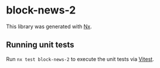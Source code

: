 # block-news-2

This library was generated with [Nx](https://nx.dev).

## Running unit tests

Run `nx test block-news-2` to execute the unit tests via [Vitest](https://vitest.dev/).
